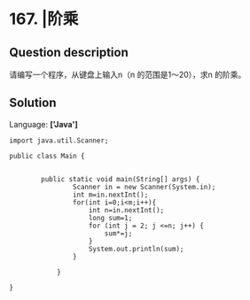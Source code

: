 # 167. |阶乘

## Question description


请编写一个程序，从键盘上输入n（n 的范围是1～20），求n 的阶乘。


## Solution

Language: **['Java']**

```
import java.util.Scanner;

public class Main {


		public static void main(String[] args) {
		        Scanner in = new Scanner(System.in);
		        int m=in.nextInt();
		        for(int i=0;i<m;i++){
		        	int n=in.nextInt();
		        	long sum=1;
		        	for (int j = 2; j <=n; j++) {
						sum*=j;
					}
			        System.out.println(sum);
		        }
		        
		    }
		
}

```


